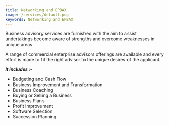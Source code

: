 ```yaml
---
title: Networking and EPBAX
image: /services/default.png
keywords: Networking and EPBAX
---
```


Business advisory services are furnished with the aim to assist undertakings become aware of strengths and overcome weaknesses in unique areas

A range of commercial enterprise advisors offerings are available and every effort is made to fit the right advisor to the unique desires of the applicant.

***It includes :-***

* Budgeting and Cash Flow
* Business Improvement and Transformation
* Business Coaching
* Buying or Selling a Business
* Business Plans
* Profit Improvement
* Software Selection
* Succession Planning
